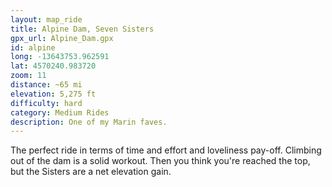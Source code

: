 ```yaml
---
layout: map_ride
title: Alpine Dam, Seven Sisters
gpx_url: Alpine_Dam.gpx
id: alpine
long: -13643753.962591
lat: 4570240.983720
zoom: 11
distance: ~65 mi
elevation: 5,275 ft
difficulty: hard
category: Medium Rides
description: One of my Marin faves.
---
```

The perfect ride in terms of time and effort and loveliness pay-off. Climbing out of the dam is a solid workout. Then you think you're reached the top, but the Sisters are a net elevation gain.